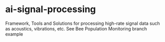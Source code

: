 # ai-signal-processing
Framework, Tools and Solutions for processing high-rate signal data such as acoustics, vibrations, etc. 
See Bee Population Monitoring branch example
